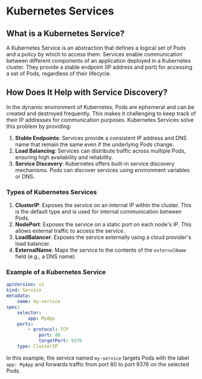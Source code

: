 # Kubernetes Services

## What is a Kubernetes Service?

A Kubernetes Service is an abstraction that defines a logical set of Pods and a policy by which to access them. Services enable communication between different components of an application deployed in a Kubernetes cluster. They provide a stable endpoint (IP address and port) for accessing a set of Pods, regardless of their lifecycle.

## How Does It Help with Service Discovery?

In the dynamic environment of Kubernetes, Pods are ephemeral and can be created and destroyed frequently. This makes it challenging to keep track of their IP addresses for communication purposes. Kubernetes Services solve this problem by providing:

1. **Stable Endpoints**: Services provide a consistent IP address and DNS name that remain the same even if the underlying Pods change.
2. **Load Balancing**: Services can distribute traffic across multiple Pods, ensuring high availability and reliability.
3. **Service Discovery**: Kubernetes offers built-in service discovery mechanisms. Pods can discover services using environment variables or DNS.

### Types of Kubernetes Services

1. **ClusterIP**: Exposes the service on an internal IP within the cluster. This is the default type and is used for internal communication between Pods.
2. **NodePort**: Exposes the service on a static port on each node's IP. This allows external traffic to access the service.
3. **LoadBalancer**: Exposes the service externally using a cloud provider's load balancer.
4. **ExternalName**: Maps the service to the contents of the `externalName` field (e.g., a DNS name).

### Example of a Kubernetes Service

```yaml
apiVersion: v1
kind: Service
metadata:
    name: my-service
spec:
    selector:
        app: MyApp
    ports:
        - protocol: TCP
            port: 80
            targetPort: 9376
    type: ClusterIP
```

In this example, the service named `my-service` targets Pods with the label `app: MyApp` and forwards traffic from port 80 to port 9376 on the selected Pods.